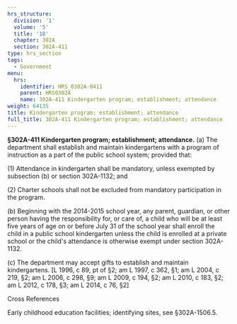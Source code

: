 ```yaml
---
hrs_structure:
  division: '1'
  volume: '5'
  title: '18'
  chapter: 302A
  section: 302A-411
type: hrs_section
tags:
  - Government
menu:
  hrs:
    identifier: HRS_0302A-0411
    parent: HRS0302A
    name: 302A-411 Kindergarten program; establishment; attendance
weight: 64135
title: Kindergarten program; establishment; attendance
full_title: 302A-411 Kindergarten program; establishment; attendance
---
```

**§302A-411 Kindergarten program; establishment; attendance.** (a) The department shall establish and maintain kindergartens with a program of instruction as a part of the public school system; provided that:

(1) Attendance in kindergarten shall be mandatory, unless exempted by subsection (b) or section 302A-1132; and

(2) Charter schools shall not be excluded from mandatory participation in the program.

(b) Beginning with the 2014-2015 school year, any parent, guardian, or other person having the responsibility for, or care of, a child who will be at least five years of age on or before July 31 of the school year shall enroll the child in a public school kindergarten unless the child is enrolled at a private school or the child's attendance is otherwise exempt under section 302A-1132.

(c) The department may accept gifts to establish and maintain kindergartens. [L 1996, c 89, pt of §2; am L 1997, c 362, §1; am L 2004, c 219, §2; am L 2006, c 298, §9; am L 2009, c 194, §2; am L 2010, c 183, §2; am L 2012, c 178, §3; am L 2014, c 76, §2]

Cross References

Early childhood education facilities; identifying sites, see §302A-1506.5.